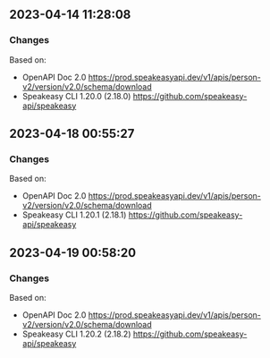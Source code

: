 

## 2023-04-14 11:28:08
### Changes
Based on:
- OpenAPI Doc 2.0 https://prod.speakeasyapi.dev/v1/apis/person-v2/version/v2.0/schema/download
- Speakeasy CLI 1.20.0 (2.18.0) https://github.com/speakeasy-api/speakeasy

## 2023-04-18 00:55:27
### Changes
Based on:
- OpenAPI Doc 2.0 https://prod.speakeasyapi.dev/v1/apis/person-v2/version/v2.0/schema/download
- Speakeasy CLI 1.20.1 (2.18.1) https://github.com/speakeasy-api/speakeasy

## 2023-04-19 00:58:20
### Changes
Based on:
- OpenAPI Doc 2.0 https://prod.speakeasyapi.dev/v1/apis/person-v2/version/v2.0/schema/download
- Speakeasy CLI 1.20.2 (2.18.2) https://github.com/speakeasy-api/speakeasy